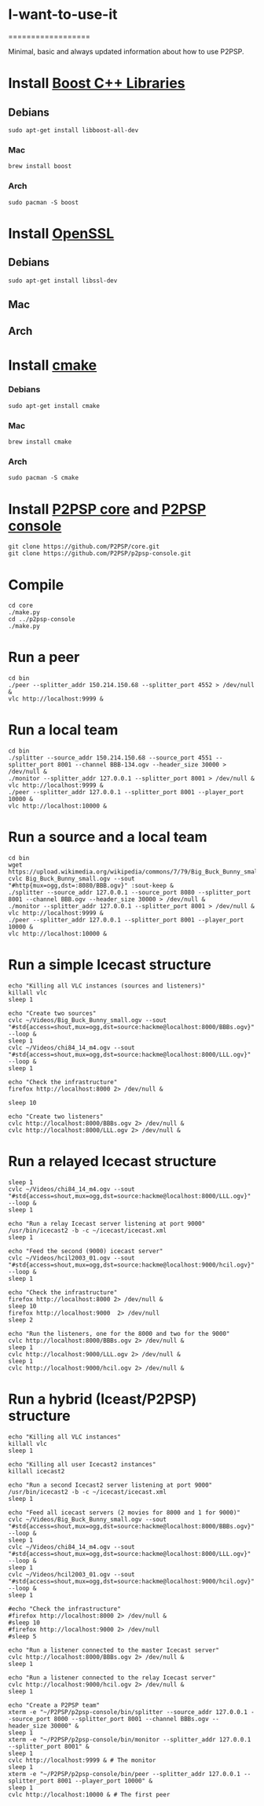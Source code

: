 # I-want-to-use-it
==================

Minimal, basic and always updated information about how to use P2PSP.

# Install [Boost C++ Libraries](http://www.boost.org)

## Debians

```
sudo apt-get install libboost-all-dev
```

### Mac

```
brew install boost
```

### Arch

```
sudo pacman -S boost
```
# Install [OpenSSL](https://www.openssl.org/)

## Debians

```
sudo apt-get install libssl-dev
```

## Mac

## Arch

# Install [cmake](https://cmake.org)

### Debians

```
sudo apt-get install cmake
```

### Mac

```
brew install cmake
```

### Arch

```
sudo pacman -S cmake
```

# Install [P2PSP core](https://github.com/P2PSP/core.git) and [P2PSP console](https://github.com/P2PSP/p2psp-console.git)

```
git clone https://github.com/P2PSP/core.git
git clone https://github.com/P2PSP/p2psp-console.git
```

# Compile

```
cd core
./make.py
cd ../p2psp-console
./make.py
```

# Run a peer

```
cd bin
./peer --splitter_addr 150.214.150.68 --splitter_port 4552 > /dev/null &
vlc http://localhost:9999 &
```

# Run a local team

```
cd bin
./splitter --source_addr 150.214.150.68 --source_port 4551 --splitter_port 8001 --channel BBB-134.ogv --header_size 30000 > /dev/null &
./monitor --splitter_addr 127.0.0.1 --splitter_port 8001 > /dev/null &
vlc http://localhost:9999 &
./peer --splitter_addr 127.0.0.1 --splitter_port 8001 --player_port 10000 &
vlc http://localhost:10000 &
```

# Run a source and a local team

```
cd bin
wget https://upload.wikimedia.org/wikipedia/commons/7/79/Big_Buck_Bunny_small.ogv
cvlc Big_Buck_Bunny_small.ogv --sout "#http{mux=ogg,dst=:8080/BBB.ogv}" :sout-keep &
./splitter --source_addr 127.0.0.1 --source_port 8080 --splitter_port 8001 --channel BBB.ogv --header_size 30000 > /dev/null &
./monitor --splitter_addr 127.0.0.1 --splitter_port 8001 > /dev/null &
vlc http://localhost:9999 &
./peer --splitter_addr 127.0.0.1 --splitter_port 8001 --player_port 10000 &
vlc http://localhost:10000 &
```

# Run a simple Icecast structure
```
echo "Killing all VLC instances (sources and listeners)"
killall vlc
sleep 1

echo "Create two sources"
cvlc ~/Videos/Big_Buck_Bunny_small.ogv --sout "#std{access=shout,mux=ogg,dst=source:hackme@localhost:8000/BBBs.ogv}" --loop &
sleep 1
cvlc ~/Videos/chi84_14_m4.ogv --sout "#std{access=shout,mux=ogg,dst=source:hackme@localhost:8000/LLL.ogv}" --loop &
sleep 1

echo "Check the infrastructure"
firefox http://localhost:8000 2> /dev/null &

sleep 10

echo "Create two listeners"
cvlc http://localhost:8000/BBBs.ogv 2> /dev/null &
cvlc http://localhost:8000/LLL.ogv 2> /dev/null &
```

# Run a relayed Icecast structure
```
sleep 1
cvlc ~/Videos/chi84_14_m4.ogv --sout "#std{access=shout,mux=ogg,dst=source:hackme@localhost:8000/LLL.ogv}" --loop &
sleep 1

echo "Run a relay Icecast server listening at port 9000"
/usr/bin/icecast2 -b -c ~/icecast/icecast.xml
sleep 1

echo "Feed the second (9000) icecast server"
cvlc ~/Videos/hcil2003_01.ogv --sout "#std{access=shout,mux=ogg,dst=source:hackme@localhost:9000/hcil.ogv}" --loop &
sleep 1

echo "Check the infrastructure"
firefox http://localhost:8000 2> /dev/null &
sleep 10
firefox http://localhost:9000  2> /dev/null
sleep 2

echo "Run the listeners, one for the 8000 and two for the 9000"
cvlc http://localhost:8000/BBBs.ogv 2> /dev/null &
sleep 1
cvlc http://localhost:9000/LLL.ogv 2> /dev/null &
sleep 1
cvlc http://localhost:9000/hcil.ogv 2> /dev/null &
```

# Run a hybrid (Iceast/P2PSP) structure
```
echo "Killing all VLC instances"
killall vlc
sleep 1

echo "Killing all user Icecast2 instances"
killall icecast2

echo "Run a second Icecast2 server listening at port 9000"
/usr/bin/icecast2 -b -c ~/icecast/icecast.xml
sleep 1

echo "Feed all icecast servers (2 movies for 8000 and 1 for 9000)"
cvlc ~/Videos/Big_Buck_Bunny_small.ogv --sout "#std{access=shout,mux=ogg,dst=source:hackme@localhost:8000/BBBs.ogv}" --loop &
sleep 1
cvlc ~/Videos/chi84_14_m4.ogv --sout "#std{access=shout,mux=ogg,dst=source:hackme@localhost:8000/LLL.ogv}" --loop &
sleep 1
cvlc ~/Videos/hcil2003_01.ogv --sout "#std{access=shout,mux=ogg,dst=source:hackme@localhost:9000/hcil.ogv}" --loop &
sleep 1

#echo "Check the infrastructure"
#firefox http://localhost:8000 2> /dev/null &
#sleep 10
#firefox http://localhost:9000 2> /dev/null
#sleep 5

echo "Run a listener connected to the master Icecast server"
cvlc http://localhost:8000/BBBs.ogv 2> /dev/null &
sleep 1

echo "Run a listener connected to the relay Icecast server"
cvlc http://localhost:9000/hcil.ogv 2> /dev/null &
sleep 1

echo "Create a P2PSP team"
xterm -e "~/P2PSP/p2psp-console/bin/splitter --source_addr 127.0.0.1 --source_port 8000 --splitter_port 8001 --channel BBBs.ogv --header_size 30000" &
sleep 1
xterm -e "~/P2PSP/p2psp-console/bin/monitor --splitter_addr 127.0.0.1 --splitter_port 8001" &
sleep 1
cvlc http://localhost:9999 & # The monitor
sleep 1
xterm -e "~/P2PSP/p2psp-console/bin/peer --splitter_addr 127.0.0.1 --splitter_port 8001 --player_port 10000" &
sleep 1
cvlc http://localhost:10000 & # The first peer
```
